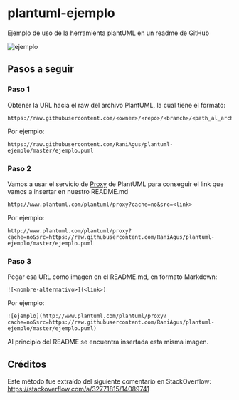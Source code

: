 # plantuml-ejemplo
Ejemplo de uso de la herramienta plantUML en un readme de GitHub

![ejemplo](http://www.plantuml.com/plantuml/proxy?cache=no&src=https://raw.githubusercontent.com/RaniAgus/plantuml-ejemplo/master/ejemplo.puml)

## Pasos a seguir

### Paso 1

Obtener la URL hacia el raw del archivo PlantUML, la cual tiene el formato:
```
https://raw.githubusercontent.com/<owner>/<repo>/<branch>/<path_al_archivo>.puml
```

Por ejemplo:
```
https://raw.githubusercontent.com/RaniAgus/plantuml-ejemplo/master/ejemplo.puml
```

### Paso 2

Vamos a usar el servicio de [Proxy](https://plantuml.com/server) de PlantUML
para conseguir el link que vamos a insertar en nuestro README.md
```
http://www.plantuml.com/plantuml/proxy?cache=no&src=<link>
```
Por ejemplo:
```
http://www.plantuml.com/plantuml/proxy?cache=no&src=https://raw.githubusercontent.com/RaniAgus/plantuml-ejemplo/master/ejemplo.puml
```
### Paso 3

Pegar esa URL como imagen en el README.md, en formato Markdown:
```
![<nombre-alternativo>](<link>)
```

Por ejemplo:
```
![ejemplo](http://www.plantuml.com/plantuml/proxy?cache=no&src=https://raw.githubusercontent.com/RaniAgus/plantuml-ejemplo/master/ejemplo.puml)
```

Al principio del README se encuentra insertada esta misma imagen.

## Créditos

Este método fue extraído del siguiente comentario en StackOverflow: https://stackoverflow.com/a/32771815/14089741
